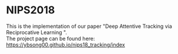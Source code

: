 # NIPS2018
This is the implementation of our paper "Deep Attentive Tracking via Reciprocative Learning
".      
The project page can be found here:
https://ybsong00.github.io/nips18_tracking/index
